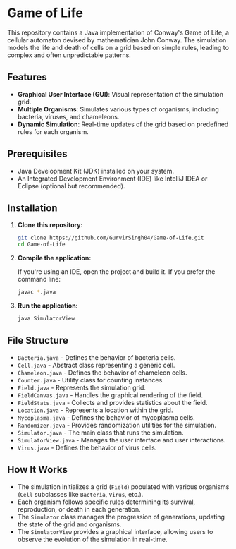 # Game of Life

This repository contains a Java implementation of Conway's Game of Life, a cellular automaton devised by mathematician John Conway. The simulation models the life and death of cells on a grid based on simple rules, leading to complex and often unpredictable patterns.

## Features

- **Graphical User Interface (GUI)**: Visual representation of the simulation grid.
- **Multiple Organisms**: Simulates various types of organisms, including bacteria, viruses, and chameleons.
- **Dynamic Simulation**: Real-time updates of the grid based on predefined rules for each organism.

## Prerequisites

- Java Development Kit (JDK) installed on your system.
- An Integrated Development Environment (IDE) like IntelliJ IDEA or Eclipse (optional but recommended).

## Installation

1. **Clone this repository:**

   ```bash
   git clone https://github.com/GurvirSingh04/Game-of-Life.git
   cd Game-of-Life
   ```

2. **Compile the application:**

   If you're using an IDE, open the project and build it. If you prefer the command line:

   ```bash
   javac *.java
   ```

3. **Run the application:**

   ```bash
   java SimulatorView
   ```

## File Structure

- `Bacteria.java` - Defines the behavior of bacteria cells.
- `Cell.java` - Abstract class representing a generic cell.
- `Chameleon.java` - Defines the behavior of chameleon cells.
- `Counter.java` - Utility class for counting instances.
- `Field.java` - Represents the simulation grid.
- `FieldCanvas.java` - Handles the graphical rendering of the field.
- `FieldStats.java` - Collects and provides statistics about the field.
- `Location.java` - Represents a location within the grid.
- `Mycoplasma.java` - Defines the behavior of mycoplasma cells.
- `Randomizer.java` - Provides randomization utilities for the simulation.
- `Simulator.java` - The main class that runs the simulation.
- `SimulatorView.java` - Manages the user interface and user interactions.
- `Virus.java` - Defines the behavior of virus cells.

## How It Works

- The simulation initializes a grid (`Field`) populated with various organisms (`Cell` subclasses like `Bacteria`, `Virus`, etc.).
- Each organism follows specific rules determining its survival, reproduction, or death in each generation.
- The `Simulator` class manages the progression of generations, updating the state of the grid and organisms.
- The `SimulatorView` provides a graphical interface, allowing users to observe the evolution of the simulation in real-time.
